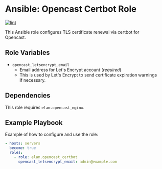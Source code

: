 Ansible: Opencast Certbot Role
==============================

[![lint](https://github.com/elan-ev/opencast_certbot/actions/workflows/lint.yml/badge.svg)](https://github.com/elan-ev/opencast_certbot/actions/workflows/lint.yml)

This Ansible role configures TLS certificate renewal via certbot for Opencast.

Role Variables
--------------

- `opencast_letsencrypt_email`
    - Email address for Let's Encrypt account (_required_)
	 - This is used by Let's Encrypt to send certificate expiration warnings if necessary.

Dependencies
------------

This role requires `elan.opencast_nginx`.


Example Playbook
----------------

Example of how to configure and use the role:

```yaml
- hosts: servers
  become: true
  roles:
    - role: elan.opencast_certbot
      opencast_letsencrypt_email: admin@example.com
```
